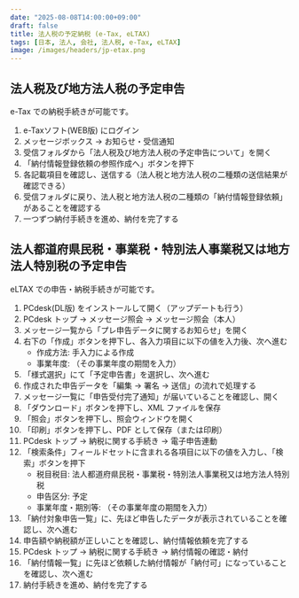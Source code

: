 ```yaml
---
date: "2025-08-08T14:00:00+09:00"
draft: false
title: 法人税の予定納税 (e-Tax, eLTAX)
tags: [日本, 法人, 会社, 法人税, e-Tax, eLTAX]
image: /images/headers/jp-etax.png
---
```


## 法人税及び地方法人税の予定申告

e-Tax での納税手続きが可能です。

1. e-Taxソフト(WEB版) にログイン
1. メッセージボックス -> お知らせ・受信通知
1. 受信フォルダから「法人税及び地方法人税の予定申告について」を開く
1. 「納付情報登録依頼の参照作成へ」ボタンを押下
1. 各記載項目を確認し、送信する（法人税と地方法人税の二種類の送信結果が確認できる）
1. 受信フォルダに戻り、法人税と地方法人税の二種類の「納付情報登録依頼」があることを確認する
1. 一つずつ納付手続きを進め、納付を完了する

## 法人都道府県民税・事業税・特別法人事業税又は地方法人特別税の予定申告

eLTAX での申告・納税手続きが可能です。

1. PCdesk(DL版) をインストールして開く（アップデートも行う）
1. PCdesk トップ -> メッセージ照会 -> メッセージ照会（本人）
1. メッセージ一覧から「プレ申告データに関するお知らせ」を開く
1. 右下の「作成」ボタンを押下し、各入力項目に以下の値を入力後、次へ進む
    - 作成方法: 手入力による作成
    - 事業年度: （その事業年度の期間を入力）
1. 「様式選択」にて「予定申告書」を選択し、次へ進む
1. 作成された申告データを「編集 -> 署名 -> 送信」の流れで処理する
1. メッセージ一覧に「申告受付完了通知」が届いていることを確認し、開く
1. 「ダウンロード」ボタンを押下し、XML ファイルを保存
1. 「照会」ボタンを押下し、照会ウィンドウを開く
1. 「印刷」ボタンを押下し、PDF として保存（または印刷）
1. PCdesk トップ -> 納税に関する手続き -> 電子申告連動
1. 「検索条件」フィールドセットに含まれる各項目に以下の値を入力し、「検索」ボタンを押下
    - 税目税目: 法人都道府県民税・事業税・特別法人事業税又は地方法人特別税
    - 申告区分: 予定
    - 事業年度・期別等: （その事業年度の期間を入力）
1. 「納付対象申告一覧」に、先ほど申告したデータが表示されていることを確認し、次へ進む
1. 申告額や納税額が正しいことを確認し、納付情報依頼を完了する
1. PCdesk トップ -> 納税に関する手続き -> 納付情報の確認・納付
1. 「納付情報一覧」に先ほど依頼した納付情報が「納付可」になっていることを確認し、次へ進む
1. 納付手続きを進め、納付を完了する
